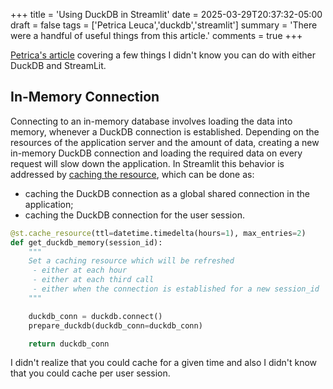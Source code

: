 +++
title = 'Using DuckDB in Streamlit'
date = 2025-03-29T20:37:32-05:00
draft = false
tags = ['Petrica Leuca','duckdb','streamlit']
summary = 'There were a handful of useful things from this article.'
comments = true
+++

[Petrica's article](https://duckdb.org/2025/03/28/using-duckdb-in-streamlit.html)
covering a few things I didn't know you can do with either DuckDB and StreamLit.

## In-Memory Connection
Connecting to an in-memory database involves loading the data into memory,
whenever a DuckDB connection is established.
Depending on the resources of the application server and the amount of data,
creating a new in-memory DuckDB connection and loading the required data on
every request will slow down the application. 
In Streamlit this behavior is addressed by 
[caching the resource](https://docs.streamlit.io/develop/concepts/architecture/caching#stcache_resource),
which can be done as:

* caching the DuckDB connection as a global shared connection in the application;
* caching the DuckDB connection for the user session.

```python
@st.cache_resource(ttl=datetime.timedelta(hours=1), max_entries=2)
def get_duckdb_memory(session_id):
    """
    Set a caching resource which will be refreshed
     - either at each hour
     - either at each third call
     - either when the connection is established for a new session_id
    """

    duckdb_conn = duckdb.connect()
    prepare_duckdb(duckdb_conn=duckdb_conn)

    return duckdb_conn  
```

I didn't realize that you could cache for a given time and also I didn't know
that you could cache per user session.
